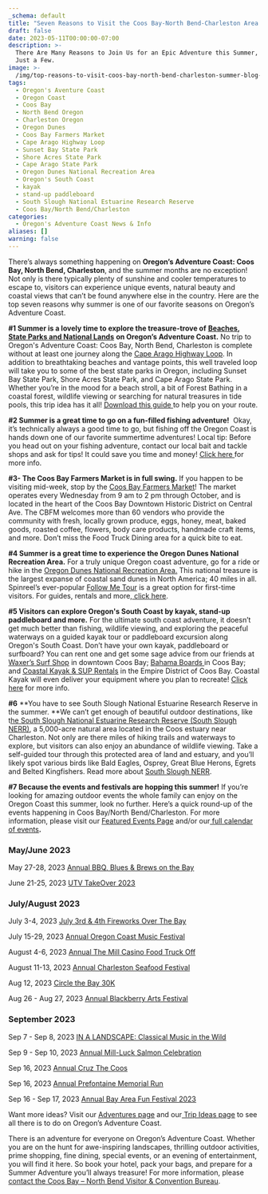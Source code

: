 ```yaml
---
_schema: default
title: "Seven Reasons to Visit the Coos Bay-North Bend-Charleston Area This Summer\_"
draft: false
date: 2023-05-11T00:00:00-07:00
description: >-
  There Are Many Reasons to Join Us for an Epic Adventure this Summer, Here are
  Just a Few.
image: >-
  /img/top-reasons-to-visit-coos-bay-north-bend-charleston-summer-blog-695x322-jpg.jpg
tags:
  - Oregon's Aventure Coast
  - Oregon Coast
  - Coos Bay
  - North Bend Oregon
  - Charleston Oregon
  - Oregon Dunes
  - Coos Bay Farmers Market
  - Cape Arago Highway Loop
  - Sunset Bay State Park
  - Shore Acres State Park
  - Cape Arago State Park
  - Oregon Dunes National Recreation Area
  - Oregon's South Coast
  - kayak
  - stand-up paddleboard
  - South Slough National Estuarine Research Reserve
  - Coos Bay/North Bend/Charleston
categories:
  - Oregon's Adventure Coast News & Info
aliases: []
warning: false
---
```

There’s always something happening on **Oregon’s Adventure Coast: Coos Bay, North Bend, Charleston**, and the summer months are no exception! Not only is there typically plenty of sunshine and cooler temperatures to escape to, visitors can experience unique events, natural beauty and coastal views that can’t be found anywhere else in the country. Here are the top seven reasons why summer is one of our favorite seasons on Oregon’s Adventure Coast.&nbsp;

**\#1 Summer is a lovely time to explore the treasure-trove of** [**<u>Beaches</u>**](https://www.oregonsadventurecoast.com/undeveloped-beaches/)**,** [**<u>State Parks and National Lands</u>**](https://www.oregonsadventurecoast.com/state-parks-and-national-lands/) **on Oregon’s Adventure Coast.** No trip to Oregon's Adventure Coast: Coos Bay, North Bend, Charleston is complete without at least one journey along the [<u>Cape Arago Highway Loop</u>](https://www.oregonsadventurecoast.com/tripideas/explore-the-cape-arago-beach-loop/). In addition to breathtaking beaches and vantage points, this well traveled loop will take you to some of the best state parks in Oregon, including Sunset Bay State Park, Shore Acres State Park, and Cape Arago State Park. Whether you’re in the mood for a beach stroll, a bit of Forest Bathing in a coastal forest, wildlife viewing or searching for natural treasures in tide pools, this trip idea has it all! [<u>Download this guide</u>](https://www.oregonsadventurecoast.com/img/cape-arago-loop-itinerary.pdf)<u> </u>to help you on your route.

**\#2 Summer is a great time to go on a fun-filled fishing adventure!**&nbsp; Okay, it’s technically always a good time to go, but fishing off the Oregon Coast is hands down one of our favorite summertime adventures! Local tip: Before you head out on your fishing adventure, contact our local bait and tackle shops and ask for tips! It could save you time and money! [<u>Click here </u>](https://www.oregonsadventurecoast.com/fishing/)for more info.

**\#3- The Coos Bay Farmers Market is in full swing.** If you happen to be visiting mid-week, stop by the [<u>Coos Bay Farmers Market</u>](https://coosbaydowntown.org/farmers-market/)! The market operates every Wednesday from 9 am to 2 pm through October, and is located in the heart of the Coos Bay Downtown Historic District on Central Ave. The CBFM welcomes more than 60 vendors who provide the community with fresh, locally grown produce, eggs, honey, meat, baked goods, roasted coffee, flowers, body care products, handmade craft items, and more. Don’t miss the Food Truck Dining area for a quick bite to eat.&nbsp;

**\#4 Summer is a great time to experience the Oregon Dunes National Recreation Area.** For a truly unique Oregon coast adventure, go for a ride or hike in the [<u>Oregon Dunes National Recreation Area.</u>](https://www.oregonsadventurecoast.com/untamed-dunes/) This national treasure is the largest expanse of coastal sand dunes in North America; 40 miles in all. Spinreel’s ever-popular [<u>Follow Me Tour</u>](https://www.ridetheoregondunes.com/follow-me-tour/) is a great option for first-time visitors. For guides, rentals and more,[<u> click here</u>](https://www.oregonsadventurecoast.com/atv-motorsports/).

**\#5 Visitors can explore Oregon's South Coast by kayak, stand-up paddleboard and more.** For the ultimate south coast adventure, it doesn’t get much better than fishing, wildlife viewing, and exploring the peaceful waterways on a guided kayak tour or paddleboard excursion along Oregon's South Coast. Don’t have your own kayak, paddleboard or surfboard? You can rent one and get some sage advice from our friends at [<u>Waxer’s Surf Shop</u>](https://waxerssurfandskate.com/) in downtown Coos Bay; [<u>Bahama Boards </u>](https://bahamaboardz.com/)in Coos Bay; and [<u>Coastal Kayak &amp; SUP Rentals</u>](https://coastalkayakandsuprentalsllc.com/) in the Empire District of Coos Bay. Coastal Kayak will even deliver your equipment where you plan to recreate! [<u>Click here</u>](https://www.oregonsadventurecoast.com/water-recreation/) for more info.

**\#6** **You have to see South Slough National Estuarine Research Reserve in the summer.&nbsp;**We can’t get enough of beautiful outdoor destinations, like t[<u>he South Slough National Estuarine Research Reserve (South Slough NERR)</u>](https://www.oregon.gov/dsl/SS/Pages/About.aspx), a 5,000-acre natural area located in the Coos estuary near Charleston. Not only are there miles of hiking trails and waterways to explore, but visitors can also enjoy an abundance of wildlife viewing. Take a self-guided tour through this protected area of land and estuary, and you’ll likely spot various birds like Bald Eagles, Osprey, Great Blue Herons, Egrets and Belted Kingfishers. Read more about [<u>South Slough NERR</u>](https://www.oregonsadventurecoast.com/blog/unplug-reconnect-with-nature-at-the-south-slough-nerr/).&nbsp;

**\#7 Because the events and festivals are hopping this summer!** If you’re looking for amazing outdoor events the whole family can enjoy on the Oregon Coast this summer, look no further. Here’s a quick round-up of the events happening in Coos Bay/North Bend/Charleston. For more information, please visit our [<u>Featured Events Page</u>](https://www.oregonsadventurecoast.com/events/) and/or our[<u> full calendar of events</u>](https://www.oregonsadventurecoast.com/calendar/)**.&nbsp;**

### **May/June 2023**

May 27-28, 2023 [<u>Annual BBQ, Blues &amp; Brews on the Bay</u>](https://www.oregonsadventurecoast.com/event/annual-bbq-blues-brews-on-the-bay/)

June 21-25, 2023 [<u>UTV TakeOver 2023</u>](https://www.oregonsadventurecoast.com/event/utv-takeover/)&nbsp;

### **July/August 2023&nbsp;**

July 3-4, 2023 [<u>July 3rd &amp; 4th Fireworks Over The Bay</u>](https://www.oregonsadventurecoast.com/event/july-3rd-july-4th-on-oregon-s-adventure-coast-1/)&nbsp;

July 15-29, 2023 [<u>Annual Oregon Coast Music Festival</u>](https://www.oregonsadventurecoast.com/event/annual-oregon-coast-music-festival/)&nbsp;

August 4-6, 2023 [<u>Annual The Mill Casino Food Truck Off</u>](https://www.oregonsadventurecoast.com/event/the-mill-casino-food-truck-off/)

August 11-13, 2023 [<u>Annual Charleston Seafood Festival</u>](https://www.oregonsadventurecoast.com/event/annual-charleston-seafood-festival/)

Aug 12, 2023 [<u>Circle the Bay 30K</u>](https://www.oregonsadventurecoast.com/event/circle-the-bay-30k/)

Aug 26 - Aug 27, 2023 [<u>Annual Blackberry Arts Festival</u>](https://www.oregonsadventurecoast.com/event/annual-blackberry-arts-festival/)

### **September 2023&nbsp;**

Sep 7 - Sep 8, 2023 [<u>IN A LANDSCAPE: Classical Music in the Wild</u>](https://www.oregonsadventurecoast.com/event/in-a-landscape-classical-music-in-the-wild/)

Sep 9 - Sep 10, 2023 [<u>Annual Mill-Luck Salmon Celebration</u>](https://www.oregonsadventurecoast.com/event/mill-luck-salmon-celebration/)

Sep 16, 2023 [<u>Annual Cruz The Coos</u>](https://www.oregonsadventurecoast.com/event/annual-cruz-the-coos/)

Sep 16, 2023 [<u>Annual Prefontaine Memorial Run</u>](https://www.oregonsadventurecoast.com/event/annual-prefontaine-memorial-run/)

Sep 16 - Sep 17, 2023 [<u>Annual Bay Area Fun Festival 2023</u>](https://www.oregonsadventurecoast.com/event/annual-bay-area-fun-festival/)

Want more ideas? Visit our [<u>Adventures page</u>](https://www.oregonsadventurecoast.com/adventures) and our[<u> Trip Ideas page</u>](https://www.oregonsadventurecoast.com/tripideas) to see all there is to do on Oregon’s Adventure Coast.&nbsp;

There is an adventure for everyone on Oregon’s Adventure Coast. Whether you are on the hunt for awe-inspiring landscapes, thrilling outdoor activities, prime shopping, fine dining, special events, or an evening of entertainment, you will find it here. So book your hotel, pack your bags, and prepare for a Summer Adventure you’ll always treasure! For more information, please [<u>contact the Coos Bay – North Bend Visitor &amp; Convention Bureau</u>](https://www.oregonsadventurecoast.com/contact/).&nbsp;&nbsp;